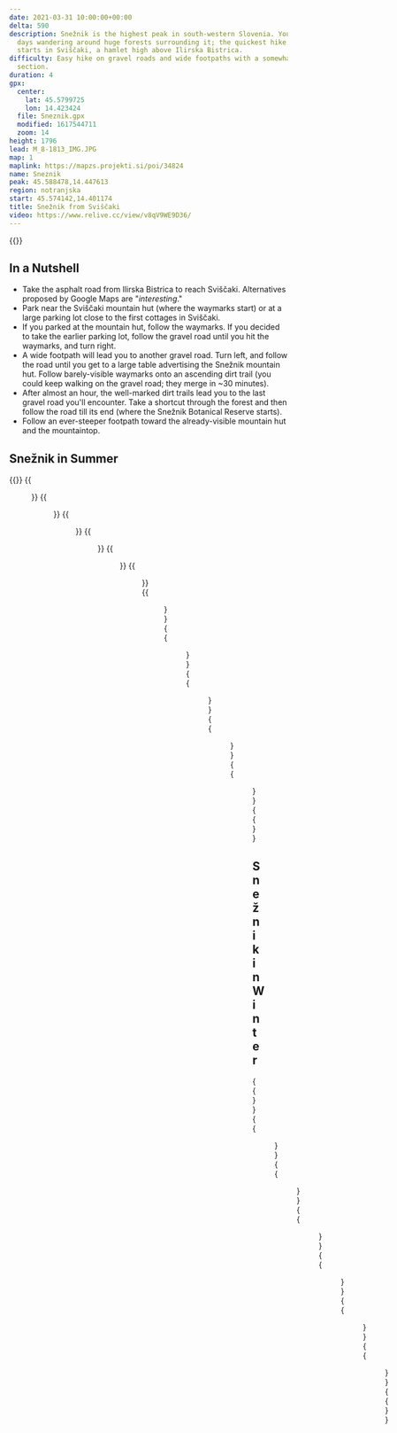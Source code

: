 ```yaml
---
date: 2021-03-31 10:00:00+00:00
delta: 590
description: Snežnik is the highest peak in south-western Slovenia. You could spend
  days wandering around huge forests surrounding it; the quickest hike to the peak
  starts in Sviščaki, a hamlet high above Ilirska Bistrica.
difficulty: Easy hike on gravel roads and wide footpaths with a somewhat steeper last
  section.
duration: 4
gpx:
  center:
    lat: 45.5799725
    lon: 14.423424
  file: Sneznik.gpx
  modified: 1617544711
  zoom: 14
height: 1796
lead: M_8-1813_IMG.JPG
map: 1
maplink: https://mapzs.projekti.si/poi/34824
name: Sneznik
peak: 45.588478,14.447613
region: notranjska
start: 45.574142,14.401174
title: Snežnik from Sviščaki
video: https://www.relive.cc/view/v8qV9WE9D36/
---
```

{{<hike-details description="yes">}}

## In a Nutshell

* Take the asphalt road from Ilirska Bistrica to reach Sviščaki. Alternatives proposed by Google Maps are "*interesting*."
* Park near the Sviščaki mountain hut (where the waymarks start) or at a large parking lot close to the first cottages in Sviščaki.
* If you parked at the mountain hut, follow the waymarks. If you decided to take the earlier parking lot, follow the gravel road until you hit the waymarks, and turn right.
* A wide footpath will lead you to another gravel road. Turn left, and follow the road until you get to a large table advertising the Snežnik mountain hut. Follow barely-visible waymarks onto an ascending dirt trail (you could keep walking on the gravel road; they merge in ~30 minutes).
* After almost an hour, the well-marked dirt trails lead you to the last gravel road you'll encounter. Take a shortcut through the forest and then follow the road till its end (where the Snežnik Botanical Reserve starts).
* Follow an ever-steeper footpath toward the already-visible mountain hut and the mountaintop.

## Snežnik in Summer

{{<gallery>}}
{{<figure src="M_7-1736_IMG.JPG">}}
{{<figure src="M_7-1737_IMG.JPG">}}
{{<figure src="M_8-1893_IMG.JPG">}}
{{<figure src="M_8-1803_IMG.JPG">}}
{{<figure src="M_8-1813_IMG.JPG">}}
{{<figure src="M_8-1890_IMG.JPG">}}
{{<figure src="M_8-1831_IMG.JPG">}}
{{<figure src="M_8-1867_IMG.JPG">}}
{{<figure src="M_8-1837_IMG.JPG">}}
{{<figure src="M_8-1847_IMG.JPG">}}
{{<figure src="M_8-1804_IMG.JPG">}}
{{</gallery>}}

## Snežnik in Winter

{{<gallery>}}
{{<figure src="Zima/M_6_0654.JPG">}}
{{<figure src="Zima/M_6_0656.JPG">}}
{{<figure src="Zima/M_6_0658.JPG">}}
{{<figure src="Zima/M_6_0663.JPG">}}
{{<figure src="Zima/M_6_0666.JPG">}}
{{<figure src="Zima/M_6_0684.JPG">}}
{{</gallery>}}
